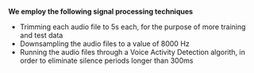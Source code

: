 **We employ the following signal processing techniques**

* Trimming each audio file to 5s each, for the purpose of more training and test data
* Downsampling the audio files to a value of 8000 Hz
* Running the audio files through a Voice Activity Detection algorith, in order to eliminate silence periods longer than 300ms
